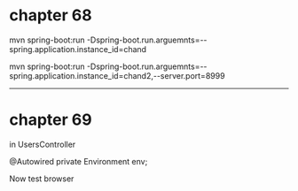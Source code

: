 # chapter 68

mvn spring-boot:run -Dspring-boot.run.arguemnts=--spring.application.instance_id=chand

mvn spring-boot:run -Dspring-boot.run.arguemnts=--spring.application.instance_id=chand2,--server.port=8999

--------------
# chapter 69

in UsersController

@Autowired
private Environment env;


Now test browser 

